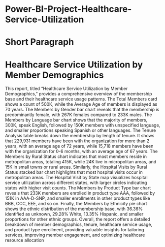 # Power-BI-Project-Healthcare-Service-Utilization
# Short Paragraph
# Healthcare Service Utilization by Member Demographics

This report, titled “Healthcare Service Utilization by Member Demographics,” provides a
comprehensive overview of the membership base and their healthcare service usage patterns.
The Total Members card shows a count of 500K, while the Average Age of members is
displayed as 70 years.
The Members by Gender bar chart reveals that the membership is predominantly female, with
267K females compared to 233K males. The Members by Language bar chart shows that the
majority of members, 300K, speak English, followed by 150K members with unspecified
language, and smaller proportions speaking Spanish or other languages.
The Tenure Analysis table breaks down the membership by length of tenure. It shows that
229,931 members have been with the organization for more than 2 years, with an average age
of 72 years, while 15,718 members have been with the organization for 0-6 months, with an
average age of 67 years.
The Members by Rural Status chart indicates that most members reside in metropolitan areas,
totaling 415K, while 24K live in micropolitan areas, and 15K in small towns or rural areas.
Similarly, the Hospital Visits by Rural Status stacked bar chart highlights that most hospital
visits occur in metropolitan areas.
The Hospital Visit by State map visualizes hospital service utilization across different states,
with larger circles indicating states with higher visit counts.
The Members by Product Type bar chart reveals that 233K members are enrolled in product
type AAA, followed by 151K in AAA-D-SNP, and smaller enrollments in other product types like
BBB, CCC, EEE, and so on.
Finally, the Members by Ethnicity pie chart shows the ethnic distribution of the membership
base, with 36.36% identified as unknown, 29.28% White, 13.35% Hispanic, and smaller
proportions for other ethnic groups.
Overall, the report offers a detailed breakdown of member demographics, tenure, healthcare
service usage, and product type enrollment, providing valuable insights for tailoring services,
improving member engagement, and optimizing healthcare resource allocation
